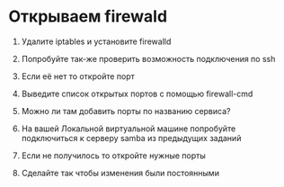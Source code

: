 # Открываем firewald

1. Удалите iptables и установите firewalld
2. Попробуйте так-же проверить возможность подключения по ssh
3. Если её нет то откройте порт
4. Выведите список открытых портов с помощью firewall-cmd
5. Можно ли там добавить порты по названию сервиса?

6. На вашей Локальной виртуальной машине попробуйте подключиться к серверу samba из предыдущих заданий
7. Если не получилось то откройте нужные порты

9. Сделайте так чтобы изменения были постоянными



